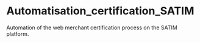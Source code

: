 # Automatisation_certification_SATIM
  Automation of the web merchant certification process on the SATIM platform.
